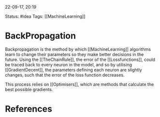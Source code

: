 22-09-17, 20:19

Status: #idea
Tags:  [[MachineLearning]]

# BackPropagation
Backpropagation is the method by which [[MachineLearning]] algorithms learn to change their parameters so they make better decisions in the future. Using the [[TheChainRule]], the error of the [[Lossfunctions]], could be traced back to every neuron in the model, and so by utilising [[GradientDecent]], the parameters defining each neuron are slightly changes, such that the error of the loss function decreases.

This process relies on [[Optimisers]], which are methods that calculate the best possible gradients.




# References
